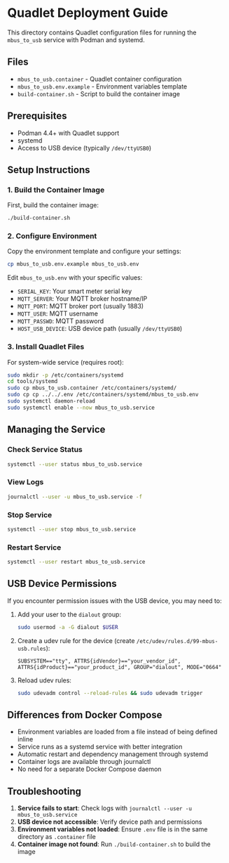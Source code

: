 # Quadlet Deployment Guide

This directory contains Quadlet configuration files for running the `mbus_to_usb` service with Podman and systemd.

## Files

- `mbus_to_usb.container` - Quadlet container configuration
- `mbus_to_usb.env.example` - Environment variables template
- `build-container.sh` - Script to build the container image

## Prerequisites

- Podman 4.4+ with Quadlet support
- systemd
- Access to USB device (typically `/dev/ttyUSB0`)

## Setup Instructions

### 1. Build the Container Image

First, build the container image:

```bash
./build-container.sh
```

### 2. Configure Environment

Copy the environment template and configure your settings:

```bash
cp mbus_to_usb.env.example mbus_to_usb.env
```

Edit `mbus_to_usb.env` with your specific values:

- `SERIAL_KEY`: Your smart meter serial key
- `MQTT_SERVER`: Your MQTT broker hostname/IP
- `MQTT_PORT`: MQTT broker port (usually 1883)
- `MQTT_USER`: MQTT username
- `MQTT_PASSWD`: MQTT password
- `HOST_USB_DEVICE`: USB device path (usually `/dev/ttyUSB0`)

### 3. Install Quadlet Files

For system-wide service (requires root):

```bash
sudo mkdir -p /etc/containers/systemd
cd tools/systemd
sudo cp mbus_to_usb.container /etc/containers/systemd/
sudo cp cp ../../.env /etc/containers/systemd/mbus_to_usb.env
sudo systemctl daemon-reload
sudo systemctl enable --now mbus_to_usb.service
```


## Managing the Service

### Check Service Status

```bash
systemctl --user status mbus_to_usb.service
```

### View Logs

```bash
journalctl --user -u mbus_to_usb.service -f
```

### Stop Service

```bash
systemctl --user stop mbus_to_usb.service
```

### Restart Service

```bash
systemctl --user restart mbus_to_usb.service
```

## USB Device Permissions

If you encounter permission issues with the USB device, you may need to:

1. Add your user to the `dialout` group:

   ```bash
   sudo usermod -a -G dialout $USER
   ```

2. Create a udev rule for the device (create `/etc/udev/rules.d/99-mbus-usb.rules`):

   ```text
   SUBSYSTEM=="tty", ATTRS{idVendor}=="your_vendor_id", ATTRS{idProduct}=="your_product_id", GROUP="dialout", MODE="0664"
   ```

3. Reload udev rules:

   ```bash
   sudo udevadm control --reload-rules && sudo udevadm trigger
   ```

## Differences from Docker Compose

- Environment variables are loaded from a file instead of being defined inline
- Service runs as a systemd service with better integration
- Automatic restart and dependency management through systemd
- Container logs are available through journalctl
- No need for a separate Docker Compose daemon

## Troubleshooting

1. **Service fails to start**: Check logs with `journalctl --user -u mbus_to_usb.service`
2. **USB device not accessible**: Verify device path and permissions
3. **Environment variables not loaded**: Ensure `.env` file is in the same directory as `.container` file
4. **Container image not found**: Run `./build-container.sh` to build the image
